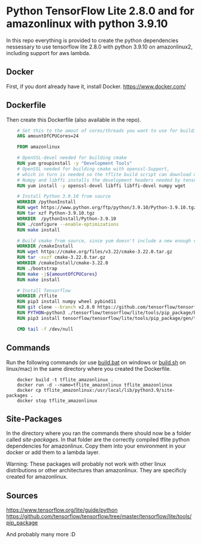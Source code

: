 # Python TensorFlow Lite 2.8.0 and for amazonlinux with python 3.9.10

In this repo everything is provided to create the python dependencies nessessary to use tensorflow lite 2.8.0 with python 3.9.10 on amazonlinux2, including support for aws lambda.

## Docker

First, if you dont already have it, install Docker. https://www.docker.com/

## Dockerfile

Then create this Dockerfile (also available in the repo).

```dockerfile
    # Set this to the amout of cores/threads you want to use for building cmake
    ARG amountOfCPUCores=24

    FROM amazonlinux

    # OpenSSL-devel needed for building cmake
    RUN yum groupinstall -y "Development Tools"
    # OpenSSL needed for building cmake with openssl-Support,
    # which in turn is needed so the tflite build script can download dependencies.
    # Numpy and libffi installs the development headers needed by tensorflow.
    RUN yum install -y openssl-devel libffi libffi-devel numpy wget

    # Install Python 3.9.10 from source
    WORKDIR /pythonInstall
    RUN wget https://www.python.org/ftp/python/3.9.10/Python-3.9.10.tgz
    RUN tar xzf Python-3.9.10.tgz 
    WORKDIR  /pythonInstall/Python-3.9.10
    RUN ./configure --enable-optimizations
    RUN make install

    # Build cmake from source, since yum doesn't include a new enough version for TF2.8.0
    WORKDIR /cmakeInstall
    RUN wget https://cmake.org/files/v3.22/cmake-3.22.0.tar.gz
    RUN tar -xvzf cmake-3.22.0.tar.gz
    WORKDIR /cmakeInstall/cmake-3.22.0
    RUN ./bootstrap
    RUN make -j${amountOfCPUCores}
    RUN make install

    # Install Tensorflow
    WORKDIR /tflite
    RUN pip3 install numpy wheel pybind11
    RUN git clone --branch v2.8.0 https://github.com/tensorflow/tensorflow.git
    RUN PYTHON=python3 ./tensorflow/tensorflow/lite/tools/pip_package/build_pip_package_with_cmake.sh
    RUN pip3 install tensorflow/tensorflow/lite/tools/pip_package/gen/tflite_pip/python3/dist/tflite_runtime-2.8.0-cp39-cp39-linux_x86_64.whl

    CMD tail -f /dev/null
```
## Commands

Run the following commands (or use [build.bat](build.bat) on windows or [build.sh](build.sh) on linux/mac) in the same directory where you created the Dockerfile.
```
    docker build -t tflite_amazonlinux .
    docker run -d --name=tflite_amazonlinux tflite_amazonlinux
    docker cp tflite_amazonlinux:/usr/local/lib/python3.9/site-packages .
    docker stop tflite_amazonlinux
```
## Site-Packages

In the directory where you ran the commands there should now be a folder called *site-packages*. In that folder are the correctly compiled tflite python dependencies for amazonlinux. Copy them into your environment in your docker or add them to a lambda layer.

Warning: These packages will probably not work with other linux distributions or other architectures than amazonlinux. They are specificly created for amazonlinux.

## Sources

https://www.tensorflow.org/lite/guide/python
https://github.com/tensorflow/tensorflow/tree/master/tensorflow/lite/tools/pip_package

And probably many more :D 
